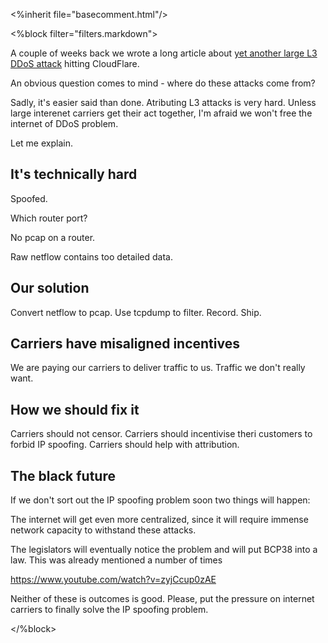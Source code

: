 <%inherit file="basecomment.html"/>

<%block filter="filters.markdown">

A couple of weeks back we wrote a long article about [yet another large
L3 DDoS attack](https://blog.cloudflare.com/a-winter-of-400gbps-weekend-ddos-attacks/) hitting CloudFlare.

An obvious question comes to mind - where do these attacks come from?

Sadly, it's easier said than done. Atributing L3 attacks is very
hard. Unless large interenet carriers get their act together, I'm
afraid we won't free the internet of DDoS problem.


Let me explain.

It's technically hard
---------------------

Spoofed.

Which router port?

No pcap on a router.

Raw netflow contains too detailed data.


Our solution
-------------


Convert netflow to pcap. Use tcpdump to filter. Record. Ship.


Carriers have misaligned incentives
----------------------------------

We are paying our carriers to deliver traffic to us. Traffic we don't really want.



How we should fix it
--------------------

Carriers should not censor. Carriers should incentivise theri
customers to forbid IP spoofing.
Carriers should help with attribution.


The black future
----------------

If we don't sort out the IP spoofing problem soon two things will happen:

The internet will get even more centralized, since it will require immense network capacity to withstand these attacks.
 
The legislators will eventually notice the problem and will put BCP38 into a law. This was already mentioned a number of times
 
https://www.youtube.com/watch?v=zyjCcup0zAE

Neither of these is outcomes is good. Please, put the pressure on
internet carriers to finally solve the IP spoofing problem.

</%block>
